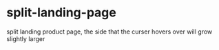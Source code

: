 # split-landing-page
split landing product page, the side that the curser hovers over will grow slightly larger 
